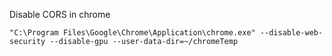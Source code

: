 Disable CORS in chrome
```
"C:\Program Files\Google\Chrome\Application\chrome.exe" --disable-web-security --disable-gpu --user-data-dir=~/chromeTemp
```
